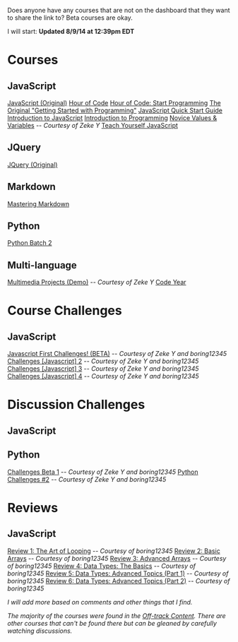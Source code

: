 Does anyone have any courses that are not on the dashboard that they want to share the link to?  Beta courses are okay.

I will start:
**Updated 8/9/14 at 12:39pm EDT**
# Courses
## JavaScript
[JavaScript (Original)][1]
[Hour of Code][2]
[Hour of Code: Start Programming][3]
[The Original "Getting Started with Programming"][4]
[JavaScript Quick Start Guide][5]
[Introduction to JavaScript][6]
[Introduction to Programming][7]
[Novice Values & Variables][8] -- *Courtesy of Zeke Y*
[Teach Yourself JavaScript][9]

## JQuery
[JQuery (Original)][10]

## Markdown
[Mastering Markdown][11]

## Python
[Python Batch 2][12]

## Multi-language
[Multimedia Projects (Demo)][13] -- *Courtesy of Zeke Y*
[Code Year][14]

# Course Challenges
## JavaScript
[Javascript First Challenges! (BETA)][15] -- *Courtesy of Zeke Y and boring12345*
[Challenges [Javascript] 2][16] -- *Courtesy of Zeke Y and boring12345*
[Challenges [Javascript] 3][17] -- *Courtesy of Zeke Y and boring12345*
[Challenges [Javascript] 4][18] -- *Courtesy of Zeke Y and boring12345*

# Discussion Challenges
## JavaScript


## Python
[Challenges Beta 1][19] -- *Courtesy of Zeke Y and boring12345*
[Python Challenges #2][20] -- *Courtesy of Zeke Y and boring12345*

# Reviews
## JavaScript
[Review 1: The Art of Looping][21] -- *Courtesy of boring12345*
[Review 2: Basic Arrays][22] -- *Courtesy of boring12345*
[Review 3: Advanced Arrays][23] -- *Courtesy of boring12345*
[Review 4: Data Types: The Basics][24] -- *Courtesy of boring12345*
[Review 5: Data Types: Advanced Topics (Part 1)][25] -- *Courtesy of boring12345*
[Review 6: Data Types: Advanced Topics (Part 2)][26] -- *Courtesy of boring12345*

*I will add more based on comments and other things that I find.*

*The majority of the courses were found in the [Off-track Content][27].  There are other courses that can't be found there but can be gleaned by carefully watching discussions.*


  [1]: http://www.codecademy.com/tracks/javascript-original
  [2]: http://www.codecademy.com/en/tracks/hour-of-code
  [3]: http://www.codecademy.com/courses/intro-to-JS-hour-of-code/0/1
  [4]: http://www.codecademy.com/courses/programming-intro/0/1
  [5]: http://www.codecademy.com/courses/javascript-intro/0/1
  [6]: http://www.codecademy.com/courses/javascript-beginner-en-jmwwg/0/1
  [7]: http://www.codecademy.com/de/courses/javascript-beginner-en-wjgkF/0/1
  [8]: http://www.codecademy.com/courses/novice-variables/0/1
  [9]: http://www.codecademy.com/de/tracks/teachyourself
  [10]: http://www.codecademy.com/en/tracks/jquery-original
  [11]: http://www.codecademy.com/courses/web-intermediate-en-Bw3bg/0/1
  [12]: http://www.codecademy.com/tracks/python-batch-2?
  [13]: http://www.codecademy.com/tracks/multimedia-demo
  [14]: http://www.codecademy.com/en/tracks/code-year
  [15]: http://www.codecademy.com/de/courses/javascript-beginner-en-d0Mp0/0/1#!/exercises/0
  [16]: http://www.codecademy.com/de/courses/javascript-beginner-en-FIwnY/0/1#!/exercises/0
  [17]: http://www.codecademy.com/de/courses/javascript-beginner-en-jJ4wD/0/1#!/exercises/0
  [18]: http://www.codecademy.com/de/courses/javascript-intermediate-en-BNaTs/0/1#!/exercises/0
  [19]: http://www.codecademy.com/de/courses/python-beginner-en-rUg68/0/1#!/exercises/0
  [20]: http://www.codecademy.com/de/courses/python-intermediate-en-VWizF/0/1#!/exercises/0
  [21]: http://www.codecademy.com/groups/advanced-javascript-coders/discussions/50fb09eef68780dcf30006ec
  [22]: http://www.codecademy.com/groups/advanced-javascript-coders/discussions/510562145dd1895b7c0002e1
  [23]: http://www.codecademy.com/groups/advanced-javascript-coders/discussions/51180112c634d686c4000410
  [24]: http://www.codecademy.com/groups/advanced-javascript-coders/discussions/515b43b5555216120600047b
  [25]: http://www.codecademy.com/groups/advanced-javascript-coders/discussions/5169bc5054ac5747fb001c29
  [26]: http://www.codecademy.com/groups/advanced-javascript-coders/discussions/520e2fe280ff33d4da004336
  [27]: http://www.codecademy.com/courses/lang/all?filter_by_levels=all&filter_by_locales=en